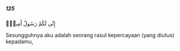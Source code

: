 ##### 125

<span class="ayah">إِنِّى لَكُمْ رَسُولٌ أَمِينٌۭ</span>

<span class="ayah_translation">Sesungguhnya aku adalah seorang rasul kepercayaan (yang diutus) kepadamu,</span>
